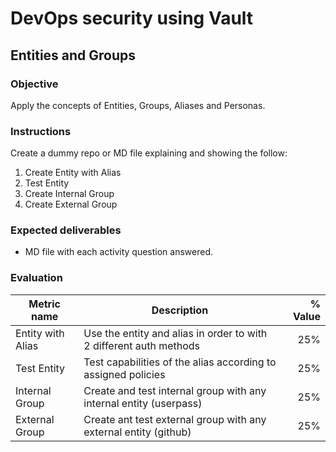 # DevOps security using Vault
## Entities and Groups

### Objective
Apply the concepts of Entities, Groups, Aliases and Personas.

### Instructions
Create a dummy repo or MD file explaining and showing the follow:
1. Create Entity with Alias
1. Test Entity
1. Create Internal Group
1. Create External Group

### Expected deliverables
- MD file with each activity question answered.

### Evaluation

| Metric name | Description | % Value |
| ----------- |-------------| -------:|
| Entity with Alias | Use the entity and alias in order to with 2 different auth methods | 25% |
| Test Entity | Test capabilities of the alias according to assigned policies | 25% |
| Internal Group | Create and test internal group with any internal entity (userpass) | 25% |
| External Group | Create ant test external group with any external entity (github) | 25% |
